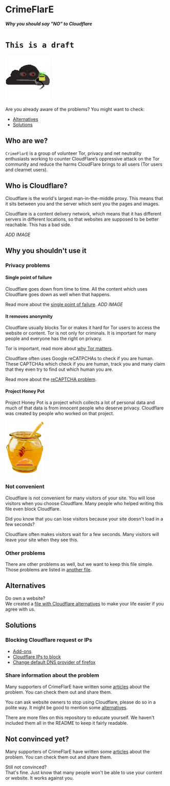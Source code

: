 # CrimeFlarE
***Why you should say "NO" to Cloudflare***

# `This is a draft`

![CrimeFlarE logo](image/crimeflare-logo.png)

Are you already aware of the problems?
You might want to check:
- [Alternatives](#alternatives)
- [Solutions](#solutions)

## Who are we?
`CrimeFlarE` is a group of volunteer Tor, privacy and net neutrality
enthusiasts working to counter CloudFlare’s oppressive attack on the Tor 
community and reduce the harms CloudFlare brings to all users (Tor users and 
clearnet users).

## Who is Cloudflare?
Cloudflare is the world's largest man-in-the-middle proxy. This means that it 
sits between you and the server which sent you the pages and images.

Cloudflare is a content delivery network, which means that it has different 
servers in different locations, so that websites are supposed to be better 
reachable. This has a bad side.

*ADD IMAGE*

## Why you shouldn't use it
### Privacy problems
#### Single point of failure
Cloudflare goes down from time to time. All the content which uses Cloudflare 
goes down as well when that happens.

Read more about the 
[single point of failure](subfiles/single-point-of-failure-problem.md).
*ADD IMAGE*

#### It removes anonymity
Cloudflare usually blocks Tor or makes it hard for Tor users to access the 
website or content. Tor is not only for criminals. It is important for many 
people and everyone has the right on privacy.

Tor is important, read more about 
[why Tor matters](subfiles/why-tor-matters.md).

Cloudflare often uses Google reCATPCHAs to check if you are human. These
CAPTCHAs which check if you are human, track you and many claim that they
even try to find out which human you are.

Read more about the
[reCAPTCHA problem](subfiles/recaptcha-problem.md).

#### Project Honey Pot
Project Honey Pot is a project which collects a lot of personal data
and much of that data is from innocent people who deserve privacy.
Cloudflare was created by people who worked on that project.

![Honeypot](image/honeypot.gif)

### Not convenient
Cloudflare is not convenient for many visitors of your site. You will
lose visitors when you choose Cloudflare. Many people who helped writing
this file even block Cloudflare.

Did you know that you can lose visitors because your site doesn't load
in a few seconds?

Cloudflare often makes visitors wait for a few seconds. Many visitors will
leave your site when they see this.

### Other problems
There are other problems as well, but we want to keep this file simple.
Those problems are listed in
[another file](subfiles/more-cloudflare-problems.md).

## Alternatives
Do own a website?  
We created a
[file with Cloudflare alternatives](subfiles/cloudflare-alternatives.md)
to make your life easier if you agree with us.
## Solutions
### Blocking Cloudflare request or IPs
- [Add-ons](subfiles/add-ons.md)
- [Cloudflare IPs to block](cloudflare_inc/)
- [Change default DNS provider of firefox](subfiles/change-firefox-dns.md)

### Share information about the problem
Many supporters of CrimeFlarE have written some
[articles](subfiles/articles.md) about the problem.
You can check them out and share them.

You can ask website owners to stop using Cloudflare, please do so in
a polite way. It might be good to mention some [alternatives](#alternatives).

There are more files on this repository to educate yourself.
We haven't included them all in the README to keep it fairly readable.

## Not convinced yet?
Many supporters of CrimeFlarE have written some
[articles](subfiles/articles.md) about the problem.
You can check them out and share them.

Still not convinced?  
That's fine. Just know that many people won't be able to use your content or
website. It works against you.
